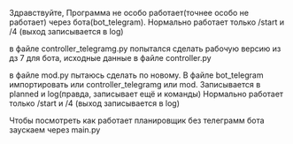 Здравствуйте,
Программа не особо работает(точнее особо не работает) через бота(bot_telegram). Нормально работает только /start и /4 (выход записывается в log)

в файле controller_telegramg.py попытался сделать рабочую версию из дз 7 для бота, исходные данные в файле controller.py

в файле mod.py пытаюсь сделать по новому. В файле bot_telegram импортировать или controller_telegramg или mod. Записывается в planned и log(правда, записывает ещё и команды) Нормально работает только /start и /4 (выход записывается в log)

Чтобы посмотреть как работает планировщик без телеграмм бота заускаем через main.py